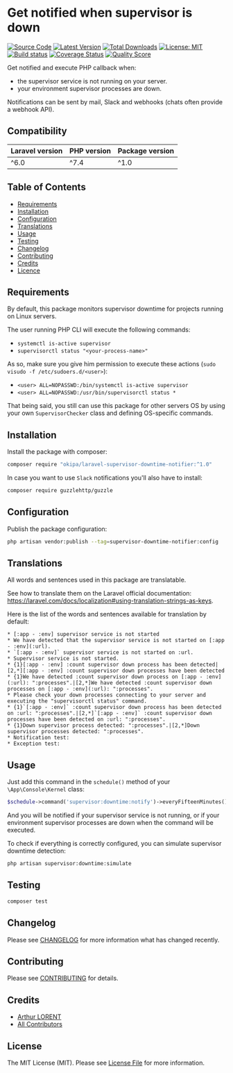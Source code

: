 # Get notified when supervisor is down

[![Source Code](https://img.shields.io/badge/source-okipa/laravel--supervisor--downtime--notifier-blue.svg)](https://github.com/Okipa/laravel-supervisor-downtime-notifier)
[![Latest Version](https://img.shields.io/github/release/okipa/laravel-supervisor-downtime-notifier.svg?style=flat-square)](https://github.com/Okipa/laravel-supervisor-downtime-notifier/releases)
[![Total Downloads](https://img.shields.io/packagist/dt/okipa/laravel-supervisor-downtime-notifier.svg?style=flat-square)](https://packagist.org/packages/okipa/laravel-supervisor-downtime-notifier)
[![License: MIT](https://img.shields.io/badge/License-MIT-blue.svg)](https://opensource.org/licenses/MIT)
[![Build status](https://github.com/Okipa/laravel-supervisor-downtime-notifier/workflows/CI/badge.svg)](https://github.com/Okipa/laravel-supervisor-downtime-notifier/actions)
[![Coverage Status](https://coveralls.io/repos/github/Okipa/laravel-supervisor-downtime-notifier/badge.svg?branch=master)](https://coveralls.io/github/Okipa/laravel-supervisor-downtime-notifier?branch=master)
[![Quality Score](https://img.shields.io/scrutinizer/g/Okipa/laravel-supervisor-downtime-notifier.svg?style=flat-square)](https://scrutinizer-ci.com/g/Okipa/laravel-supervisor-downtime-notifier/?branch=master)

Get notified and execute PHP callback when:
* the supervisor service is not running on your server.
* your environment supervisor processes are down.
  
Notifications can be sent by mail, Slack and webhooks (chats often provide a webhook API).

## Compatibility

| Laravel version | PHP version | Package version |
|---|---|---|
| ^6.0 | ^7.4 | ^1.0 |

## Table of Contents
* [Requirements](#requirements)
* [Installation](#installation)
* [Configuration](#configuration)
* [Translations](#translations)
* [Usage](#usage)
* [Testing](#testing)
* [Changelog](#changelog)
* [Contributing](#contributing)
* [Credits](#credits)
* [Licence](#license)

## Requirements

By default, this package monitors supervisor downtime for projects running on Linux servers.

The user running PHP CLI will execute the following commands:

* `systemctl is-active supervisor`
* `supervisorctl status "<your-process-name>"`

As so, make sure you give him permission to execute these actions (`sudo visudo -f /etc/sudoers.d/<user>`):

* `<user> ALL=NOPASSWD:/bin/systemctl is-active supervisor`
* `<user> ALL=NOPASSWD:/usr/bin/supervisorctl status *`

That being said, you still can use this package for other servers OS by using your own `SupervisorChecker` class and defining OS-specific commands.

## Installation

Install the package with composer:

```bash
composer require "okipa/laravel-supervisor-downtime-notifier:^1.0"
```

In case you want to use `Slack` notifications you'll also have to install:

```bash
composer require guzzlehttp/guzzle
```

## Configuration
  
Publish the package configuration: 

```bash
php artisan vendor:publish --tag=supervisor-downtime-notifier:config
```

## Translations

All words and sentences used in this package are translatable.

See how to translate them on the Laravel official documentation: https://laravel.com/docs/localization#using-translation-strings-as-keys.

Here is the list of the words and sentences available for translation by default:

```text
* [:app - :env] supervisor service is not started
* We have detected that the supervisor service is not started on [:app - :env](:url).
* `[:app - :env]` supervisor service is not started on :url.
* Supervisor service is not started.
* {1}[:app - :env] :count supervisor down process has been detected|[2,*][:app - :env] :count supervisor down processes have been detected
* {1}We have detected :count supervisor down process on [:app - :env](:url): ":processes".|[2,*]We have detected :count supervisor down processes on [:app - :env](:url): ":processes".
* Please check your down processes connecting to your server and executing the "supervisorctl status" command.
* {1}`[:app - :env]` :count supervisor down process has been detected on :url: ":processes".|[2,*]`[:app - :env]` :count supervisor down processes have been detected on :url: ":processes".
* {1}Down supervisor process detected: ":processes".|[2,*]Down supervisor processes detected: ":processes".
* Notification test:
* Exception test:
```

## Usage

Just add this command in the `schedule()` method of your `\App\Console\Kernel` class:

```php
$schedule->command('supervisor:downtime:notify')->everyFifteenMinutes();
```

And you will be notified if your supervisor service is not running, or if your environment supervisor processes are down when the command will be executed.

To check if everything is correctly configured, you can simulate supervisor downtime detection:

```bash
php artisan supervisor:downtime:simulate
```

## Testing

```bash
composer test
```

## Changelog

Please see [CHANGELOG](CHANGELOG.md) for more information what has changed recently.

## Contributing

Please see [CONTRIBUTING](CONTRIBUTING.md) for details.

## Credits

* [Arthur LORENT](https://github.com/okipa)
* [All Contributors](../../contributors)

## License

The MIT License (MIT). Please see [License File](LICENSE.md) for more information.
